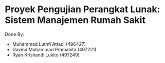 # Proyek Pengujian Perangkat Lunak: Sistem Manajemen Rumah Sakit
Done By:
- Muhammad Luthfi Attaqi (496427)
- Gavind Muhammad Pramahita (497221)
- Ryan Krishandi Lukito (497249)
